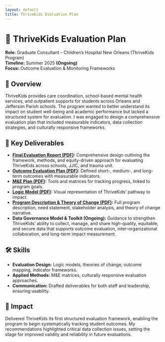 ```yaml
---
layout: default
title: ThriveKids Evaluation Plan
---
```


# 🌱 ThriveKids Evaluation Plan
**Role:** Graduate Consultant – Children’s Hospital New Orleans (ThriveKids Program)     
**Timeline:** Summer 2025 **(Ongoing)**    
**Focus:** Outcome Evaluation & Monitoring Frameworks     

## 📌 Overview
ThriveKids provides care coordination, school-based mental health services, and outpatient supports for students across Orleans and Jefferson Parish schools. The program wanted to better understand its impact on student well-being and academic performance but lacked a structured system for evaluation. I was engaged to design a comprehensive evaluation plan that included measurable indicators, data collection strategies, and culturally responsive frameworks.

## 📂 Key Deliverables
- **<a href="Final-Evaluation-Design-ThriveKids.pdf" target="_blank" rel="noopener noreferrer">Final Evaluation Report (PDF)</a>:** Comprehensive design outlining the framework, methods, and equity-driven approach for evaluating ThriveKids across schools, JJIC, and trauma unit.   
- **<a href="ThriveKids-Outcome-Evaluation-Plan.pdf" target="_blank" rel="noopener noreferrer">Outcome Evaluation Plan (PDF)</a>:** Defined short-, medium-, and long-term outcomes with measurable indicators.   
- **<a href="ME-Plan-ThriveKids.pdf" target="_blank" rel="noopener noreferrer">M&E Plan (PDF)</a>:** Tools and matrices for tracking progress, linked to program goals.   
- **<a href="Logic-Model-ThriveKids.pdf" target="_blank" rel="noopener noreferrer">Logic Model (PDF)</a>:** Visual representation of ThriveKids’ pathway to impact.   
- **<a href="Program-Description-Theory-of-Change.pdf" target="_blank" rel="noopener noreferrer">Program Description & Theory of Change (PDF)</a>:** Full program description, need statement, stakeholder analysis, and theory of change narrative.   
- **Data Governance Model & Toolkit (Ongoing):** Guidance to strengthen ThriveKids’ ability to collect, manage, and share high-quality, equitable, and secure data that supports outcome evaluation, inter-organizational collaboration, and long-term impact measurement.   

## 🛠️ Skills
- **Evaluation Design:** Logic models, theories of change, outcome mapping, indicator frameworks.
- **Applied Methods:** M&E matrices, culturally responsive evaluation approaches.
- **Communication:** Drafted deliverables for both staff and leadership, ensuring usability.
  
## 🌟 Impact
Delivered ThriveKids its first structured evaluation framework, enabling the program to begin systematically tracking student outcomes. My recommendations highlighted critical data collection issues, setting the stage for improved validity and reliability in future evaluations.
